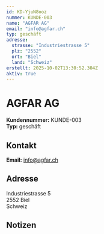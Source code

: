 ```yaml
---
id: KD-YjuN8ooz
nummer: KUNDE-003
name: "AGFAR AG"
email: "info@agfar.ch"
typ: geschäft
adresse:
  strasse: "Industriestrasse 5"
  plz: "2552"
  ort: "Biel"
  land: "Schweiz"
erstellt: 2025-10-02T13:30:52.304Z
aktiv: true
---
```


# AGFAR AG

**Kundennummer:** KUNDE-003  
**Typ:** geschäft

## Kontakt

**Email:** info@agfar.ch

## Adresse

Industriestrasse 5  
2552 Biel  
Schweiz

## Notizen


